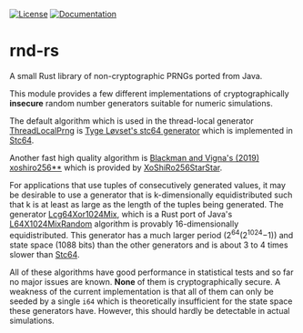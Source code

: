 [![License](https://img.shields.io/badge/license-Apache--2.0_OR_MIT-blue.svg)](https://github.com/stefan-zobel/rnd-rs)
[![Documentation](https://img.shields.io/badge/Docs-0.9.1-blue)](https://stefan-zobel.github.io/rnd-rs/)

# rnd-rs

A small Rust library of non-cryptographic PRNGs ported from Java.

This module provides a few different implementations of cryptographically **insecure** random number generators suitable for numeric simulations.

The default algorithm which is used in the thread-local generator [ThreadLocalPrng](https://stefan-zobel.github.io/rnd-rs/rnd/pseudo_random/struct.ThreadLocalPrng.html)
is <a href=https://github.com/tylov/STC/blob/master/docs/crandom_api.md>Tyge Løvset's stc64 generator</a>
which is implemented in [Stc64](https://stefan-zobel.github.io/rnd-rs/rnd/pseudo_random/struct.Stc64.html).

Another fast high quality algorithm is <a href=https://arxiv.org/pdf/1805.01407.pdf>Blackman and Vigna's (2019) xoshiro256**</a>
which is provided by [XoShiRo256StarStar](https://stefan-zobel.github.io/rnd-rs/rnd/pseudo_random/struct.XoShiRo256StarStar.html).

For applications that use tuples of consecutively generated values, it may be desirable to use a generator that is k-dimensionally
equidistributed such that k is at least as large as the length of the tuples being generated.
The generator [Lcg64Xor1024Mix](https://stefan-zobel.github.io/rnd-rs/rnd/pseudo_random/struct.Lcg64Xor1024Mix.html), which is a Rust port of Java's
<a href=https://github.com/openjdk/jdk/blob/master/src/jdk.random/share/classes/jdk/random/L64X1024MixRandom.java>L64X1024MixRandom</a>
algorithm is provably 16-dimensionally equidistributed. This generator has a much larger period (2<sup>64</sup>(2<sup>1024</sup>&minus;1))
and state space (1088 bits) than the other generators and is about 3 to 4 times slower than
[Stc64](https://stefan-zobel.github.io/rnd-rs/rnd/pseudo_random/struct.Stc64.html).

All of these algorithms have good performance in statistical tests and so far no major issues are known. **None** of them is
cryptographically secure. A weakness of the current implementation is that all of them can only be seeded by a single `i64`
which is theoretically insufficient for the state space these generators have. However, this should hardly be detectable
in actual simulations.
